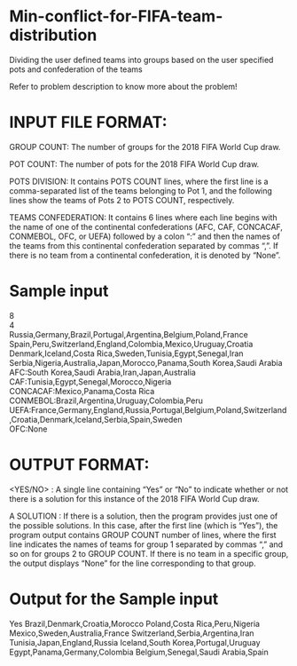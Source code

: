 # Min-conflict-for-FIFA-team-distribution
Dividing the user defined teams into groups based on the user specified pots and confederation of the teams

Refer to problem description to know more about the problem!

# INPUT FILE FORMAT:

GROUP COUNT: The number of groups for the 2018 FIFA World Cup draw.

POT COUNT: The number of pots for the 2018 FIFA World Cup draw.

POTS DIVISION: It contains POTS COUNT lines, where the first line is a
comma-separated list of the teams belonging to Pot 1, and the following lines show the
teams of Pots 2 to POTS COUNT, respectively.
  
TEAMS CONFEDERATION: It contains 6 lines where each line begins with the
name of one of the continental confederations (AFC, CAF, CONCACAF, CONMEBOL,
OFC, or UEFA) followed by a colon “:” and then the names of the teams from this
continental confederation separated by commas “,”. If there is no team from a
continental confederation, it is denoted by “None”.

# Sample input
8  
4  
Russia,Germany,Brazil,Portugal,Argentina,Belgium,Poland,France  
Spain,Peru,Switzerland,England,Colombia,Mexico,Uruguay,Croatia  
Denmark,Iceland,Costa Rica,Sweden,Tunisia,Egypt,Senegal,Iran  
Serbia,Nigeria,Australia,Japan,Morocco,Panama,South Korea,Saudi Arabia  
AFC:South Korea,Saudi Arabia,Iran,Japan,Australia   
CAF:Tunisia,Egypt,Senegal,Morocco,Nigeria 
CONCACAF:Mexico,Panama,Costa Rica  
CONMEBOL:Brazil,Argentina,Uruguay,Colombia,Peru  
UEFA:France,Germany,England,Russia,Portugal,Belgium,Poland,Switzerland,Croatia,Denmark,Iceland,Serbia,Spain,Sweden  
OFC:None  

# OUTPUT FORMAT:

<YES/NO> : A single line containing “Yes” or “No” to indicate whether or not there is a
solution for this instance of the 2018 FIFA World Cup draw. 

A SOLUTION : If there is a solution, then the program provides just one of the possible
solutions. In this case, after the first line (which is “Yes”), the program output contains
GROUP COUNT number of lines, where the first line indicates the names of
teams for group 1 separated by commas “,” and so on for groups 2 to GROUP
COUNT. If there is no team in a specific group, the output displays “None” for the line
corresponding to that group.

# Output for the Sample input
Yes
Brazil,Denmark,Croatia,Morocco
Poland,Costa Rica,Peru,Nigeria
Mexico,Sweden,Australia,France
Switzerland,Serbia,Argentina,Iran
Tunisia,Japan,England,Russia
Iceland,South Korea,Portugal,Uruguay
Egypt,Panama,Germany,Colombia
Belgium,Senegal,Saudi Arabia,Spain
